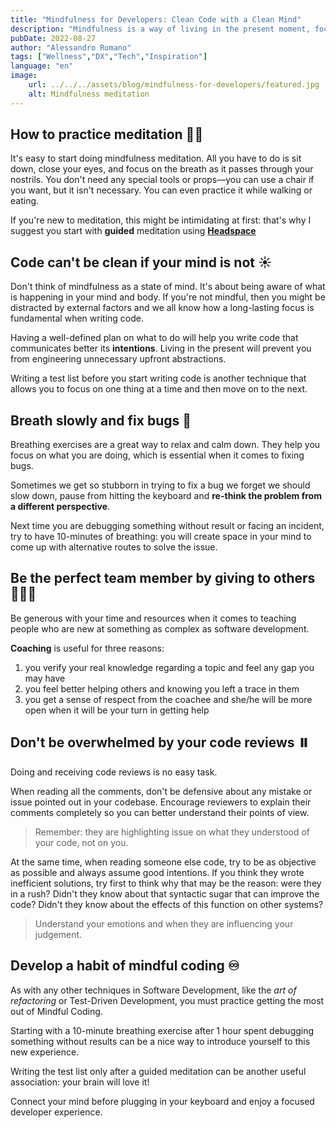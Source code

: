 ```yaml
---
title: "Mindfulness for Developers: Clean Code with a Clean Mind"
description: "Mindfulness is a way of living in the present moment, focusing on what's happening right now. It can help you become more calm, relaxed and focused. This is an incredible skill for a developer."
pubDate: 2022-08-27
author: "Alessandro Romano"
tags: ["Wellness","DX","Tech","Inspiration"]
language: "en"
image:
    url: ../../../assets/blog/mindfulness-for-developers/featured.jpg
    alt: Mindfulness meditation
---
```


## How to practice meditation 🧘‍♀️

It's easy to start doing mindfulness meditation. All you have to do is sit down, close your eyes, and focus on the breath as it passes through your nostrils. You don't need any special tools or props—you can use a chair if you want, but it isn't necessary. You can even practice it while walking or eating.

If you're new to meditation, this might be intimidating at first: that's why I suggest you start with **guided** meditation using [**Headspace**](https://www.headspace.com/)

## Code can't be clean if your mind is not ☀️

Don't think of mindfulness as a state of mind. It's about being aware of what is happening in your mind and body. If you're not mindful, then you might be distracted by external factors and we all know how a long-lasting focus is fundamental when writing code.

Having a well-defined plan on what to do will help you write code that communicates better its **intentions**. Living in the present will prevent you from engineering unnecessary upfront abstractions.

Writing a test list before you start writing code is another technique that allows you to focus on one thing at a time and then move on to the next.

## Breath slowly and fix bugs 🐞

Breathing exercises are a great way to relax and calm down. They help you focus on what you are doing, which is essential when it comes to fixing bugs.

Sometimes we get so stubborn in trying to fix a bug we forget we should slow down, pause from hitting the keyboard and **re-think the problem from a different perspective**.

Next time you are debugging something without result or facing an incident, try to have 10-minutes of breathing: you will create space in your mind to come up with alternative routes to solve the issue.

## Be the perfect team member by giving to others 🧑‍🤝‍🧑

Be generous with your time and resources when it comes to teaching people who are new at something as complex as software development.

**Coaching** is useful for three reasons:

1. you verify your real knowledge regarding a topic and feel any gap you may have
2. you feel better helping others and knowing you left a trace in them
3. you get a sense of respect from the coachee and she/he will be more open when it will be your turn in getting help

## Don't be overwhelmed by your code reviews ⏸️

Doing and receiving code reviews is no easy task.

When reading all the comments, don't be defensive about any mistake or issue pointed out in your codebase. Encourage reviewers to explain their comments completely so you can better understand their points of view.

> Remember: they are highlighting issue on what they understood of your code, not on you.

At the same time, when reading someone else code, try to be as objective as possible and always assume good intentions. If you think they wrote inefficient solutions, try first to think why that may be the reason: were they in a rush? Didn't they know about that syntactic sugar that can improve the code? Didn't they know about the effects of this function on other systems?

> Understand your emotions and when they are influencing your judgement.

## Develop a habit of mindful coding ♾️

As with any other techniques in Software Development, like the _art of refactoring_ or Test-Driven Development, you must practice getting the most out of Mindful Coding.

Starting with a 10-minute breathing exercise after 1 hour spent debugging something without results can be a nice way to introduce yourself to this new experience.

Writing the test list only after a guided meditation can be another useful association: your brain will love it!

Connect your mind before plugging in your keyboard and enjoy a focused developer experience.
